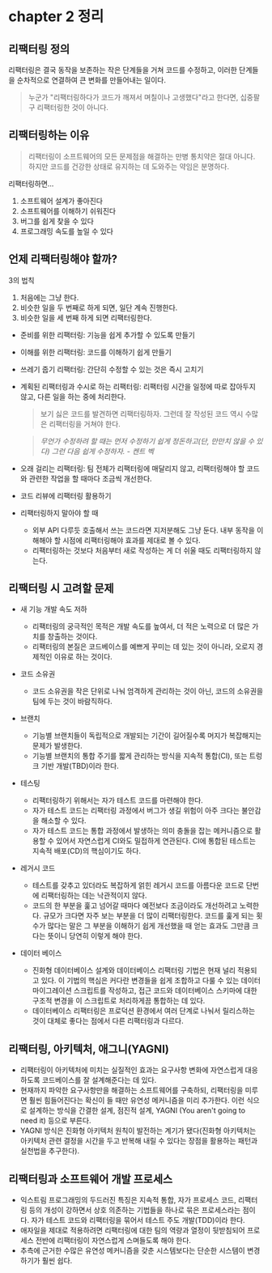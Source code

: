 # chapter 2 정리

## 리팩터링 정의

리팩터링은 결국 동작을 보존하는 작은 단계들을 거쳐 코드를 수정하고, 이러한 단계들을 순차적으로 연결하여 큰 변화를 만들어내는 일이다.

> 누군가 "리팩터링하다가 코드가 깨져서 며칠이나 고생했다"라고 한다면, 십중팔구 리팩터링한 것이 아니다.

## 리팩터링하는 이유

> 리팩터링이 소프트웨어의 모든 문제점을 해결하는 만병 통치약은 절대 아니다. 하지만 코드를 건강한 상태로 유지하는 데 도와주는 약임은 분명하다.

리팩터링하면...

1. 소프트웨어 설계가 좋아진다
2. 소프트웨어를 이해하기 쉬워진다
3. 버그를 쉽게 찾을 수 있다
4. 프로그래밍 속도를 높일 수 있다

## 언제 리팩터링해야 할까?

3의 법칙

1. 처음에는 그냥 한다.
2. 비슷한 일을 두 번째로 하게 되면, 일단 계속 진행한다.
3. 비슷한 일을 세 번째 하게 되면 리팩터링한다.

- 준비를 위한 리팩터링: 기능을 쉽게 추가할 수 있도록 만들기
- 이해를 위한 리팩터링: 코드를 이해하기 쉽게 만들기
- 쓰레기 줍기 리팩터링: 간단히 수정할 수 있는 것은 즉시 고치기
- 계획된 리팩터링과 수시로 하는 리팩터링: 리팩터링 시간을 일정에 따로 잡아두지 않고, 다른 일을 하는 중에 처리한다.

  > 보기 싫은 코드를 발견하면 리팩터링하자. 그런데 잘 작성된 코드 역시 수많은 리팩터링을 거쳐야 한다.

  > _무언가 수정하려 할 때는 먼저 수정하기 쉽게 정돈하고(단, 만만치 않을 수 있다) 그런 다음 쉽게 수정하자. - 켄트 벡_

- 오래 걸리는 리팩터링: 팀 전체가 리팩터링에 매달리지 않고, 리팩터링해야 할 코드와 관련한 작업을 할 때마다 조금씩 개선한다.
- 코드 리뷰에 리팩터링 활용하기
- 리팩터링하지 말아야 할 때
  - 외부 API 다루듯 호출해서 쓰는 코드라면 지저분해도 그냥 둔다. 내부 동작을 이해해야 할 시점에 리팩터링해야 효과를 제대로 볼 수 있다.
  - 리팩터링하는 것보다 처음부터 새로 작성하는 게 더 쉬울 때도 리팩터링하지 않는다.

## 리팩터링 시 고려할 문제

- 새 기능 개발 속도 저하

  - 리팩터링의 궁극적인 목적은 개발 속도를 높여서, 더 적은 노력으로 더 많은 가치를 창출하는 것이다.
  - 리팩터링의 본질은 코드베이스를 예쁘게 꾸미는 데 있는 것이 아니라, 오로지 경제적인 이유로 하는 것이다.

- 코드 소유권

  - 코드 소유권을 작은 단위로 나눠 엄격하게 관리하는 것이 아닌, 코드의 소유권을 팀에 두는 것이 바람직하다.

- 브랜치

  - 기능별 브랜치들이 독립적으로 개발되는 기간이 길어질수록 머지가 복잡해지는 문제가 발생한다.
  - 기능별 브랜치의 통합 주기를 짧게 관리하는 방식을 지속적 통합(CI), 또는 트렁크 기반 개발(TBD)이라 한다.

- 테스팅

  - 리팩터링하기 위해서는 자가 테스트 코드를 마련해야 한다.
  - 자가 테스트 코드는 리팩터링 과정에서 버그가 생길 위험이 아주 크다는 불안감을 해소할 수 있다.
  - 자가 테스트 코드는 통합 과정에서 발생하는 의미 충돌을 잡는 메커니즘으로 활용할 수 있어서 자연스럽게 CI와도 밀접하게 연관된다. CI에 통합된 테스트는 지속적 배포(CD)의 핵심이기도 하다.

- 레거시 코드

  - 테스트를 갖추고 있더라도 복잡하게 얽힌 레거시 코드를 아름다운 코드로 단번에 리팩터링하는 데는 낙관적이지 않다.
  - 코드의 한 부분을 훑고 넘어갈 때마다 예전보다 조금이라도 개선하려고 노력한다. 규모가 크다면 자주 보는 부분을 더 많이 리팩터링한다. 코드를 훑게 되는 횟수가 많다는 말은 그 부분을 이해하기 쉽게 개선했을 때 얻는 효과도 그만큼 크다는 뜻이니 당연히 이렇게 해야 한다.

- 데이터 베이스

  - 진화형 데이터베이스 설계와 데이터베이스 리팩터링 기법은 현재 널리 적용되고 있다. 이 기법의 핵심은 커다란 변경들을 쉽게 조합하고 다룰 수 있는 데이터 마이그레이션 스크립트를 작성하고, 접근 코드와 데이터베이스 스키마에 대한 구조적 변경을 이 스크립트로 처리하게끔 통합하는 데 있다.
  - 데이터베이스 리팩터링은 프로덕션 환경에서 여러 단계로 나눠서 릴리스하는 것이 대체로 좋다는 점에서 다른 리팩터링과 다르다.

## 리팩터링, 아키텍처, 애그니(YAGNI)

- 리팩터링이 아키텍처에 미치는 실질적인 효과는 요구사항 변화에 자연스럽게 대응하도록 코드베이스를 잘 설계해준다는 데 있다.
- 현재까지 파악한 요구사항만을 해결하는 소프트웨어를 구축하되, 리팩터링을 미루면 훨씬 힘들어진다는 확신이 들 때만 유연성 메커니즘을 미리 추가한다. 이런 식으로 설계하는 방식을 간결한 설계, 점진적 설계, YAGNI (You aren't going to need it) 등으로 부른다.
- YAGNI 방식은 진화형 아키텍처 원칙이 발전하는 계기가 됐다(진화형 아키텍처는 아키텍처 관련 결정을 시간을 두고 반복해 내릴 수 있다는 장점을 활용하는 패턴과 실천법을 추구한다).

## 리팩터링과 소프트웨어 개발 프로세스

- 익스트림 프로그래밍의 두드러진 특징은 지속적 통합, 자가 프로세스 코드, 리팩터링 등의 개성이 강하면서 상호 의존하는 기법들을 하나로 묶은 프로세스라는 점이다. 자가 테스트 코드와 리팩터링을 묶어서 테스트 주도 개발(TDD)이라 한다.
- 애자일을 제대로 적용하려면 리팩터링에 대한 팀의 역량과 열정이 뒷받침되어 프로세스 전반에 리팩터링이 자연스럽게 스며들도록 해야 한다.
- 추측에 근거한 수많은 유연성 메커니즘을 갖춘 시스템보다는 단순한 시스템이 변경하기가 훨씬 쉽다.
